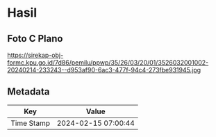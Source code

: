 # Hasil

## Foto C Plano

https://sirekap-obj-formc.kpu.go.id/7d86/pemilu/ppwp/35/26/03/20/01/3526032001002-20240214-233243--d953af90-6ac3-477f-94c4-273fbe931945.jpg


## Metadata

| Key        | Value               |
| ---------- | ------------------- |
| Time Stamp | 2024-02-15 07:00:44 |




